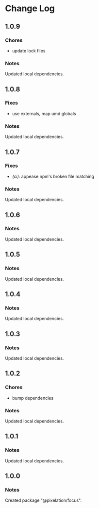 # Change Log

## 1.0.9

### Chores

- update lock files

### Notes

Updated local dependencies.

## 1.0.8

### Fixes

- use externals, map umd globals

### Notes

Updated local dependencies.

## 1.0.7

### Fixes

- _(ci)_: appease npm's broken file matching

### Notes

Updated local dependencies.

## 1.0.6

### Notes

Updated local dependencies.

## 1.0.5

### Notes

Updated local dependencies.

## 1.0.4

### Notes

Updated local dependencies.

## 1.0.3

### Notes

Updated local dependencies.

## 1.0.2

### Chores

- bump dependencies

### Notes

Updated local dependencies.

## 1.0.1

### Notes

Updated local dependencies.

## 1.0.0

### Notes

Created package "@pixelation/focus".

